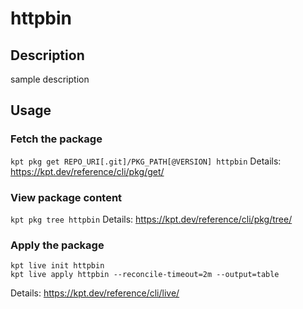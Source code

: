 # httpbin

## Description
sample description

## Usage

### Fetch the package
`kpt pkg get REPO_URI[.git]/PKG_PATH[@VERSION] httpbin`
Details: https://kpt.dev/reference/cli/pkg/get/

### View package content
`kpt pkg tree httpbin`
Details: https://kpt.dev/reference/cli/pkg/tree/

### Apply the package
```
kpt live init httpbin
kpt live apply httpbin --reconcile-timeout=2m --output=table
```
Details: https://kpt.dev/reference/cli/live/
